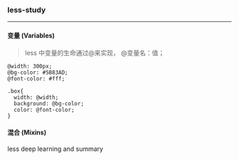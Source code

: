 ### less-study
--------

#### 变量 (Variables)

> less 中变量的生命通过@来实现， @变量名：值；

```
@width: 300px;
@bg-color: #5B83AD;
@font-color: #fff;

.box{
  width: @width;
  background: @bg-color;
  color: @font-color;
}

```

#### 混合 (Mixins)

less deep learning and summary

